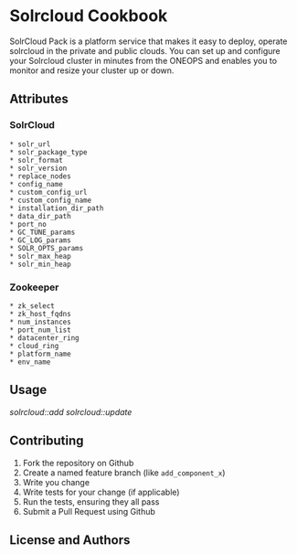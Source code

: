 # Solrcloud Cookbook


SolrCloud Pack is a platform service that makes it easy to deploy, operate solrcloud in the private and public clouds. You can set up and configure your Solrcloud cluster in minutes from the ONEOPS and enables you to monitor and resize your cluster up or down.





## Attributes


### SolrCloud
```
* solr_url
* solr_package_type
* solr_format
* solr_version
* replace_nodes
* config_name
* custom_config_url
* custom_config_name
* installation_dir_path
* data_dir_path
* port_no
* GC_TUNE_params
* GC_LOG_params
* SOLR_OPTS_params
* solr_max_heap
* solr_min_heap
```

### Zookeeper
```
* zk_select
* zk_host_fqdns
* num_instances
* port_num_list
* datacenter_ring
* cloud_ring
* platform_name
* env_name
```


## Usage
  _solrcloud::add_
  _solrcloud::update_


## Contributing
1. Fork the repository on Github
1. Create a named feature branch (like `add_component_x`)
1. Write you change
1. Write tests for your change (if applicable)
1. Run the tests, ensuring they all pass
1. Submit a Pull Request using Github




## License and Authors




